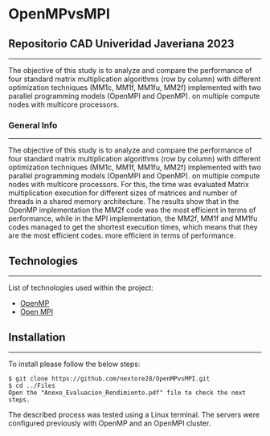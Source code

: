 # OpenMPvsMPI
## Repositorio CAD Univeridad Javeriana 2023
***
The objective of this study is to analyze and compare the performance of four standard matrix multiplication algorithms (row by column) with different optimization techniques (MM1c, MM1f, MM1fu, MM2f) implemented with two parallel programming models (OpenMPI and OpenMP). on multiple compute nodes with multicore processors.

### General Info
***

The objective of this study is to analyze and compare the performance of four standard matrix multiplication algorithms (row by column) with different optimization techniques (MM1c, MM1f, MM1fu, MM2f) implemented with two parallel programming models (OpenMPI and OpenMP). on multiple compute nodes with multicore processors. For this, the time was evaluated Matrix multiplication execution for different sizes of matrices and number of threads in a shared memory architecture. The results show that in the OpenMP implementation the MM2f code was the most efficient in terms of performance, while in the MPI implementation, the MM2f, MM1f and MM1fu codes managed to get the shortest execution times, which means that they are the most efficient codes. more efficient in terms of performance.

## Technologies
***
List of technologies used within the project:
* [OpenMP](https://www.openmp.org/)
* [Open MPI](https://www.open-mpi.org/)

## Installation
***
To install please follow the below steps: 
```
$ git clone https://github.com/nextore28/OpenMPvsMPI.git
$ cd ../Files
Open the "Anexo_Evaluacion_Rendimiento.pdf" file to check the next steps.
```
The described process was tested using a Linux terminal. The servers were configured previously with OpenMP and an OpenMPI cluster.
